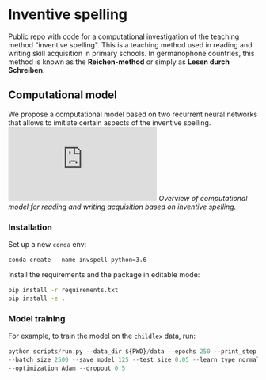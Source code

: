 # Inventive spelling
Public repo with code for a computational investigation of the teaching method "inventive spelling". This is a teaching method used in reading and writing skill acquisition in primary schools.
In germanophone countries, this method is known as the **Reichen-method** or simply as **Lesen durch Schreiben**.

## Computational model
We propose a computational model based on two recurrent neural networks that allows to imitiate certain aspects of the inventive spelling.
![Overview](https://github.com/jannisborn/inventive_spelling/blob/master/assets/overview.pdf "Overview of computational model for reading and writing acquisition based on inventive spelling.")
*Overview of computational model for reading and writing acquisition based on inventive spelling.*


### Installation

Set up a new `conda` env:
```
conda create --name invspell python=3.6
```

Install the requirements and the package in editable mode:
```sh
pip install -r requirements.txt
pip install -e .
```

### Model training

For example, to train the model on the `childlex` data, run:
```py
python scripts/run.py --data_dir ${PWD}/data --epochs 250 --print_step 1 --task childlex \
--batch_size 2500 --save_model 125 --test_size 0.05 --learn_type normal --reading True \
--optimization Adam --dropout 0.5 
```